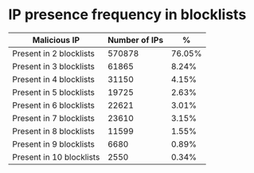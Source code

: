 # IP presence frequency in blocklists
| Malicious IP | Number of IPs | % |
|----|----|----|
| Present in 2 blocklists | 570878 | 76.05% |
| Present in 3 blocklists | 61865 | 8.24% |
| Present in 4 blocklists | 31150 | 4.15% |
| Present in 5 blocklists | 19725 | 2.63% |
| Present in 6 blocklists | 22621 | 3.01% |
| Present in 7 blocklists | 23610 | 3.15% |
| Present in 8 blocklists | 11599 | 1.55% |
| Present in 9 blocklists | 6680 | 0.89% |
| Present in 10 blocklists | 2550 | 0.34% |
